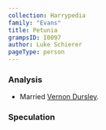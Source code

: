 ```yaml
---
collection: Harrypedia
family: "Evans"
title: Petunia
grampsID: I0097
author: Luke Schierer
pageType: person
---
```


### Analysis

- Married [Vernon Dursley][VD].

[VD]: ../../Dursley/Vernon/

### Speculation
